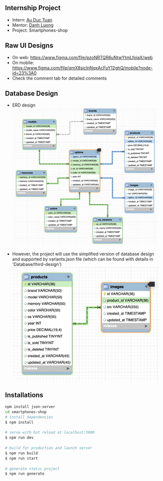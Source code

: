 ## Internship Project

- Intern: [Au Duc Tuan](https://github.com/ibenrique2510)
- Mentor: [Danh Luong](https://github.com/azltdanh)
- Project: Smartphones-shop

## Raw UI Designs

- On web: https://www.figma.com/file/pzoNRTQR6uNtwYtmLfoiaX/web
- On mobile: https://www.figma.com/file/qmX8siclnNqxAcFuY12ghQ/mobile?node-id=23%3A0
- Check the comment tab for detailed comments

## Database Design

- ERD design
  <img src="/Database/first-design/ERD.png">

- However, the project will use the simplified version of database design and supported by variants.json file (which can be found with details in 'Database/third-design')
  <img src="/Database/third-design/ERD.png">

## Installations

```bash
npm install json-server
cd smartphones-shop
# install dependencies
$ npm install

# serve with hot reload at localhost:3000
$ npm run dev

# build for production and launch server
$ npm run build
$ npm run start

# generate static project
$ npm run generate
```
